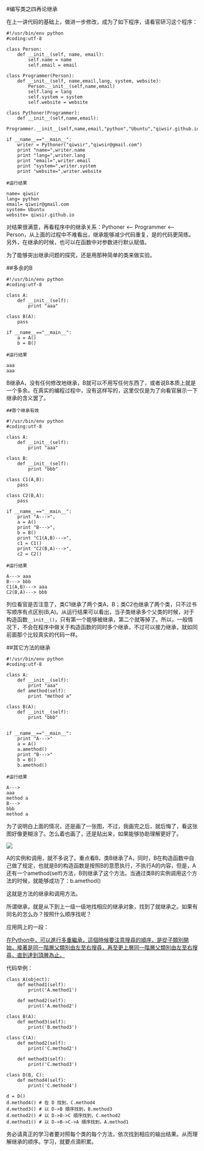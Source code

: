 #编写类之四再论继承

在上一讲代码的基础上，做进一步修改，成为了如下程序，请看官研习这个程序：

	#!/usr/bin/env python
	#coding:utf-8

	class Person:
	    def __init__(self, name, email):
	        self.name = name
	        self.email = email

	class Programmer(Person):
	    def __init__(self, name,email,lang, system, website):
	        Person.__init__(self,name,email)
	        self.lang = lang
	        self.system = system
	        self.website = website

	class Pythoner(Programmer):
	    def __init__(self,name,email):
	        Programmer.__init__(self,name,email,"python","Ubuntu","qiwsir.github.io")

	if __name__=="__main__":
	    writer = Pythoner("qiwsir","qiwsir@gmail.com")
	    print "name=",writer.name
	    print "lang=",writer.lang
	    print "email=",writer.email
	    print "system=",writer.system
	    print "website=",writer.website

    #运行结果

    name= qiwsir
    lang= python
    email= qiwsir@gmail.com
    system= Ubuntu
    website= qiwsir.github.io

对结果很满意，再看程序中的继承关系：Pythoner <-- Programmer <-- Person，从上面的过程中不难看出，继承能够减少代码重复，是的代码更简练。另外，在继承的时候，也可以在函数中对参数进行默认赋值。

为了能够突出继承问题的探究，还是用那种简单的类来做实验。

##多余的B

    #!/usr/bin/env python
    #coding:utf-8

    class A:
        def __init__(self):
            print "aaa"

    class B(A):
        pass

    if __name__=="__main__":
        a = A()
        b = B()

    #运行结果

    aaa
    aaa

B继承A，没有任何修改地继承，B就可以不用写任何东西了，或者说B本质上就是一个多余。在真实的编程过程中，没有这样写的，这里仅仅是为了向看官展示一下继承的含义罢了。

	##首个继承有效

	#!/usr/bin/env python
	#coding:utf-8

	class A:
	    def __init__(self):
	        print "aaa"

	class B:
	    def __init__(self):
	        print "bbb"

	class C1(A,B):
	    pass

	class C2(B,A):
	    pass

	if __name__=="__main__":
	    print "A--->",
	    a = A()
	    print "B--->",
	    b = B()
	    print "C1(A,B)--->",
	    c1 = C1()
	    print "C2(B,A)--->",
	    c2 = C2()

	#运行结果

	A---> aaa
	B---> bbb
	C1(A,B)---> aaa
	C2(B,A)---> bbb

列位看官是否注意了，类C1继承了两个类A，B；类C2也继承了两个类，只不过书写顺序有点区别(B,A)。从运行结果可以看出，当子类继承多个父类的时候，对于构造函数`__init__()`，只有第一个能够被继承，第二个就等掉了。所以，一般情况下，不会在程序中做关于构造函数的同时多个继承，不过可以接力继承，就如同前面那个比较真实的代码一样。

##其它方法的继承

	#!/usr/bin/env python
	#coding:utf-8

	class A:
	    def __init__(self):
	        print "aaa"
	    def amethod(self):
	        print "method a"

	class B(A):
	    def __init__(self):
	        print "bbb"


	if __name__=="__main__":
	    print "A--->"
	    a = A()
	    a.amethod()
	    print "B--->"
	    b = B()
	    b.amethod()

    #运行结果

    A--->
	aaa
	method a
	B--->
	bbb
	method a

为了说明白上面的情况，还是画了一张图，不过，我画完之后，就后悔了，看这张图好像更糊涂了。怎么着也画了，还是贴出来，如果能够协助理解更好了。

![](https://raw.githubusercontent.com/qiwsir/ITArticles/master/Pictures/22001.png)

A的实例和调用，就不多说了。重点看B，类B继承了A，同时，B在构造函数中自己做了规定，也就是B的构造函数是按照B的意愿执行，不执行A的内容，但是，A还有一个amethod(self)方法，B则继承了这个方法。当通过类B的实例调用这个方法的时候，就能够成功了：b.amethod()

这就是方法的继承和调用方法。

所谓继承，就是从下到上一级一级地找相应的继承对象，找到了就继承之。如果有同名的怎么办？按照什么顺序找呢？

应用网上的一段：

[在Python中，可以進行多重繼承，這個時候要注意搜尋的順序，是從子類別開始，接著是同一階層父類別由左至右搜尋，再至更上層同一階層父類別由左至右搜尋，直到達到頂層為止。](http://openhome.cc/Gossip/Python/Inheritance.html)

代码举例：

    class A(object):
        def method1(self):
            print('A.method1')

        def method2(self):
            print('A.method2')

    class B(A):
        def method3(self):
            print('B.method3')

    class C(A):
        def method2(self):
            print('C.method2')

        def method3(self):
            print('C.method3')

    class D(B, C):
        def method4(self):
            print('C.method4')

    d = D()
    d.method4() # 在 D 找到，C.method4
    d.method3() # 以 D->B 順序找到，B.method3
    d.method2() # 以 D->B->C 順序找到，C.method2
    d.method1() # 以 D->B->C->A 順序找到，A.method1

务必请真正的学习者要对照每个类的每个方法，依次找到相应的输出结果。从而理解继承的顺序。学习，就要点滴积累。
